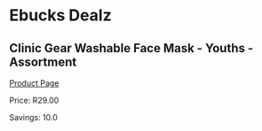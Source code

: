 
# Ebucks Dealz
## Clinic Gear Washable Face Mask - Youths - Assortment
[Product Page](https://www.ebucks.com/web/shop/productSelected.do?prodId=849445180&catId=704983786)

Price: R29.00

Savings: 10.0


	